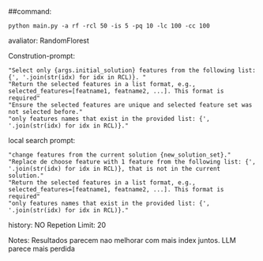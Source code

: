 ##command:

```script
python main.py -a rf -rcl 50 -is 5 -pq 10 -lc 100 -cc 100
```
avaliator: RandomFlorest

Constrution-prompt:
```
"Select only {args.initial_solution} features from the following list: {', '.join(str(idx) for idx in RCL)}. "
"Return the selected features in a list format, e.g., selected_features=[featname1, featname2, ...]. This format is required"
"Ensure the selected features are unique and selected feature set was not selected before."
"only features names that exist in the provided list: {', '.join(str(idx) for idx in RCL)}."
```
local search prompt:
```
"change features from the current solution {new_solution_set}."
"Replace de choose feature with 1 feature from the following list: {', '.join(str(idx) for idx in RCL)}, that is not in the current solution."
"Return the selected features in a list format, e.g., selected_features=[featname1, featname2, ...]. This format is required"
"only features names that exist in the provided list: {', '.join(str(idx) for idx in RCL)}."
```

history: NO
Repetion Limit: 20

Notes: Resultados parecem nao melhorar com mais index juntos. LLM parece mais perdida